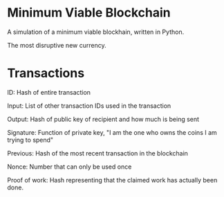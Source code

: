 # Minimum Viable Blockchain
A simulation of a minimum viable blockhain, written in Python. 

The most disruptive new currency.

# Transactions
ID: Hash of entire transaction

Input: List of other transaction IDs used in the transaction

Output: Hash of public key of recipient and how much is being sent

Signature: Function of private key, "I am the one who owns the coins I am trying to spend"

Previous: Hash of the most recent transaction in the blockchain

Nonce: Number that can only be used once

Proof of work: Hash representing that the claimed work has actually been done.
